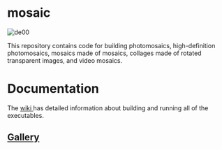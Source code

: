 # mosaic
![de00](http://nathanbain.com/wikiImages/trueColor.png)

This repository contains code for building photomosaics, high-definition photomosaics, mosaics made of mosaics, collages made of rotated transparent images, and video mosaics.

# Documentation
The [wiki
](https://github.com/nathanbain314/mosaic/wiki) has detailed information about building and running all of the executables.

## [Gallery](http://nathanbain.com/mosaic/)

